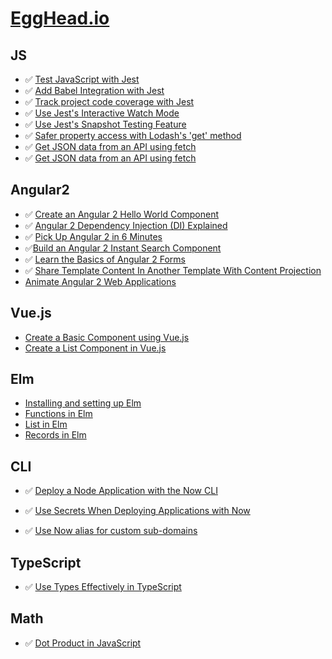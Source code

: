 # [EggHead.io](https://egghead.io)

## JS

- :white_check_mark: [Test JavaScript with Jest](https://egghead.io/lessons/javascript-test-javascript-with-jest)
- :white_check_mark: [Add Babel Integration with Jest](https://egghead.io/lessons/javascript-add-babel-integration-with-jest)
- :white_check_mark: [Track project code coverage with Jest](https://egghead.io/lessons/javascript-track-project-code-coverage-with-jest)
- :white_check_mark: [Use Jest's Interactive Watch Mode](https://egghead.io/lessons/javascript-use-jest-s-interactive-watch-mode)
- :white_check_mark: [Use Jest's Snapshot Testing Feature](https://egghead.io/lessons/javascript-use-jest-s-snapshot-testing-feature)
- :white_check_mark: [Safer property access with Lodash's 'get' method](https://egghead.io/lessons/javascript-safer-property-access-with-lodash-s-get-method)
- :white_check_mark: [Get JSON data from an API using fetch](https://egghead.io/lessons/javascript-get-json-data-from-an-api-using-fetch)
- :white_check_mark: [Get JSON data from an API using fetch](https://egghead.io/lessons/node-js-testing-es6-promises-in-node-js-using-mocha-and-chai)

## Angular2

- :white_check_mark: [Create an Angular 2 Hello World Component](https://egghead.io/lessons/angular-2-create-an-angular-2-hello-world-component)
- :white_check_mark: [Angular 2 Dependency Injection (DI) Explained](https://egghead.io/courses/angular-2-dependency-injection-di-explained)
- :white_check_mark: [Pick Up Angular 2 in 6 Minutes](https://egghead.io/lessons/angular-2-pick-up-angular-2-in-6-minutes)
- :white_check_mark:[Build an Angular 2 Instant Search Component](https://egghead.io/courses/build-an-angular-2-instant-search-component)
- :white_check_mark: [Learn the Basics of Angular 2 Forms](https://egghead.io/courses/intro-to-angular-2-forms)
- :white_check_mark: [Share Template Content In Another Template With Content Projection](https://egghead.io/lessons/angular-2-share-template-content-in-another-template-with-content-projection)
- [Animate Angular 2 Web Applications](https://egghead.io/courses/animate-angular-2-web-applications)

## Vue.js

- [Create a Basic Component using Vue.js](https://egghead.io/lessons/javascript-create-a-basic-component-using-vue-js)
- [Create a List Component in Vue.js](https://egghead.io/lessons/javascript-create-a-list-component-in-vue-js)

## Elm

- [Installing and setting up Elm](https://egghead.io/lessons/elm-installing-and-setting-up-elm)
- [Functions in Elm](https://egghead.io/lessons/elm-functions-in-elm)
- [List in Elm](https://egghead.io/lessons/elm-list-in-elm)
- [Records in Elm](https://egghead.io/lessons/elm-records-in-elm)

## CLI

- :white_check_mark: [Deploy a Node Application with the Now CLI](https://egghead.io/lessons/node-js-deploy-a-node-application-with-the-now-cli)

- :white_check_mark: [Use Secrets When Deploying Applications with Now](https://egghead.io/lessons/node-js-use-secrets-when-deploying-applications-with-now)

- :white_check_mark: [Use Now alias for custom sub-domains](https://egghead.io/lessons/node-js-use-now-alias-for-custom-sub-domains)

## TypeScript

- :white_check_mark: [Use Types Effectively in TypeScript](https://egghead.io/lessons/typescript-introduction-to-static-typing)

## Math

- :white_check_mark: [Dot Product in JavaScript](https://egghead.io/lessons/javascript-dot-product-in-javascript)
